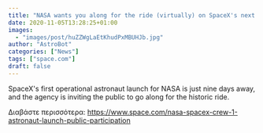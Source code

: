 ```yaml
---
title: "NASA wants you along for the ride (virtually) on SpaceX's next astronaut mission"
date: 2020-11-05T13:28:25+01:00
images:
  - "images/post/huZZWgLaEtKhudPxMBUHJb.jpg"
author: "AstroBot"
categories: ["News"]
tags: ["space.com"]
draft: false
---
```


SpaceX's first operational astronaut launch for NASA is just nine days away, and the agency is inviting the public to go along for the historic ride. 

Διαβάστε περισσότερα: https://www.space.com/nasa-spacex-crew-1-astronaut-launch-public-participation
